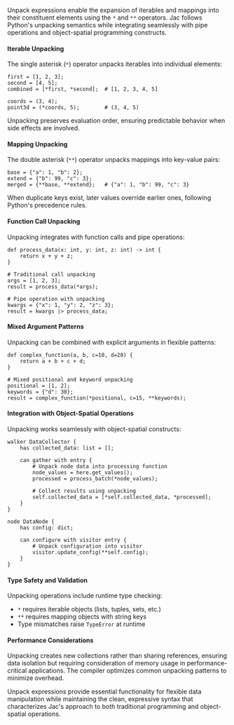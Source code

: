 Unpack expressions enable the expansion of iterables and mappings into their constituent elements using the `*` and `**` operators. Jac follows Python's unpacking semantics while integrating seamlessly with pipe operations and object-spatial programming constructs.

#### Iterable Unpacking

The single asterisk (`*`) operator unpacks iterables into individual elements:

```jac
first = [1, 2, 3];
second = [4, 5];
combined = [*first, *second];  # [1, 2, 3, 4, 5]

coords = (3, 4);
point3d = (*coords, 5);        # (3, 4, 5)
```

Unpacking preserves evaluation order, ensuring predictable behavior when side effects are involved.

#### Mapping Unpacking

The double asterisk (`**`) operator unpacks mappings into key-value pairs:

```jac
base = {"a": 1, "b": 2};
extend = {"b": 99, "c": 3};
merged = {**base, **extend};   # {"a": 1, "b": 99, "c": 3}
```

When duplicate keys exist, later values override earlier ones, following Python's precedence rules.

#### Function Call Unpacking

Unpacking integrates with function calls and pipe operations:

```jac
def process_data(x: int, y: int, z: int) -> int {
    return x + y + z;
}

# Traditional call unpacking
args = [1, 2, 3];
result = process_data(*args);

# Pipe operation with unpacking
kwargs = {"x": 1, "y": 2, "z": 3};
result = kwargs |> process_data;
```

#### Mixed Argument Patterns

Unpacking can be combined with explicit arguments in flexible patterns:

```jac
def complex_function(a, b, c=10, d=20) {
    return a + b + c + d;
}

# Mixed positional and keyword unpacking
positional = [1, 2];
keywords = {"d": 30};
result = complex_function(*positional, c=15, **keywords);
```

#### Integration with Object-Spatial Operations

Unpacking works seamlessly with object-spatial constructs:

```jac
walker DataCollector {
    has collected_data: list = [];
    
    can gather with entry {
        # Unpack node data into processing function
        node_values = here.get_values();
        processed = process_batch(*node_values);
        
        # Collect results using unpacking
        self.collected_data = [*self.collected_data, *processed];
    }
}

node DataNode {
    has config: dict;
    
    can configure with visitor entry {
        # Unpack configuration into visitor
        visitor.update_config(**self.config);
    }
}
```

#### Type Safety and Validation

Unpacking operations include runtime type checking:

- `*` requires iterable objects (lists, tuples, sets, etc.)
- `**` requires mapping objects with string keys
- Type mismatches raise `TypeError` at runtime

#### Performance Considerations

Unpacking creates new collections rather than sharing references, ensuring data isolation but requiring consideration of memory usage in performance-critical applications. The compiler optimizes common unpacking patterns to minimize overhead.

Unpack expressions provide essential functionality for flexible data manipulation while maintaining the clean, expressive syntax that characterizes Jac's approach to both traditional programming and object-spatial operations.
